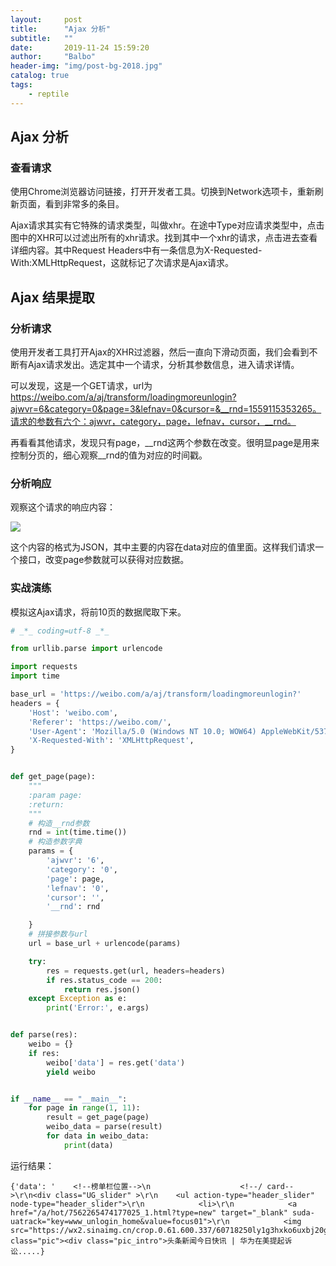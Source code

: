 ```yaml
---
layout:     post
title:      "Ajax 分析"
subtitle:   ""
date:       2019-11-24 15:59:20
author:     "Balbo"
header-img: "img/post-bg-2018.jpg"
catalog: true
tags:
    - reptile
---
```

## Ajax 分析
### 查看请求

使用Chrome浏览器访问链接，打开开发者工具。切换到Network选项卡，重新刷新页面，看到非常多的条目。

Ajax请求其实有它特殊的请求类型，叫做xhr。在途中Type对应请求类型中，点击图中的XHR可以过滤出所有的xhr请求。找到其中一个xhr的请求，点击进去查看详细内容。其中Request Headers中有一条信息为X-Requested-With:XMLHttpRequest，这就标记了次请求是Ajax请求。

## Ajax 结果提取
### 分析请求

使用开发者工具打开Ajax的XHR过滤器，然后一直向下滑动页面，我们会看到不断有Ajax请求发出。选定其中一个请求，分析其参数信息，进入请求详情。

可以发现，这是一个GET请求，url为 https://weibo.com/a/aj/transform/loadingmoreunlogin?ajwvr=6&category=0&page=3&lefnav=0&cursor=&__rnd=1559115353265。请求的参数有六个：ajwvr，category，page，lefnav，cursor，__rnd。

再看看其他请求，发现只有page，__rnd这两个参数在改变。很明显page是用来控制分页的，细心观察__rnd的值为对应的时间戳。

### 分析响应

观察这个请求的响应内容：

![](http://q17k7c3by.bkt.clouddn.com/svu9mpslxg95zo7.png)

这个内容的格式为JSON，其中主要的内容在data对应的值里面。这样我们请求一个接口，改变page参数就可以获得对应数据。

### 实战演练

模拟这Ajax请求，将前10页的数据爬取下来。
```python
# _*_ coding=utf-8 _*_

from urllib.parse import urlencode

import requests
import time

base_url = 'https://weibo.com/a/aj/transform/loadingmoreunlogin?'
headers = {
    'Host': 'weibo.com',
    'Referer': 'https://weibo.com/',
    'User-Agent': 'Mozilla/5.0 (Windows NT 10.0; WOW64) AppleWebKit/537.36 (KHTML, like Gecko) Chrome/70.0.3538.110 Safari/537.36',
    'X-Requested-With': 'XMLHttpRequest',
}


def get_page(page):
    """
    :param page:
    :return:
    """
    # 构造__rnd参数
    rnd = int(time.time())
    # 构造参数字典
    params = {
        'ajwvr': '6',
        'category': '0',
        'page': page,
        'lefnav': '0',
        'cursor': '',
        '__rnd': rnd

    }
    # 拼接参数与url
    url = base_url + urlencode(params)

    try:
        res = requests.get(url, headers=headers)
        if res.status_code == 200:
            return res.json()
    except Exception as e:
        print('Error:', e.args)


def parse(res):
    weibo = {}
    if res:
        weibo['data'] = res.get('data')
        yield weibo


if __name__ == "__main__":
    for page in range(1, 11):
        result = get_page(page)
        weibo_data = parse(result)
        for data in weibo_data:
            print(data)
```
运行结果：
```
{'data': '    <!--榜单栏位置-->\n                    <!--/ card-->\r\n<div class="UG_slider" >\r\n    <ul action-type="header_slider" node-type="header_slider">\r\n            <li>\r\n            <a href="/a/hot/7562265474177025_1.html?type=new" target="_blank" suda-uatrack="key=www_unlogin_home&value=focus01">\r\n            <img src="https://wx2.sinaimg.cn/crop.0.61.600.337/60718250ly1g3hxko6uxbj20go0b30t9.jpg" class="pic"><div class="pic_intro">头条新闻今日快讯 | 华为在美提起诉讼.....}
````